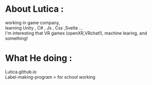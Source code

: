 # About Lutica :   
  working in game company,    
  learning Unity , C# , Js , Css ,Svelte ...    
  I'm interesting that VR games (openXR,VRchat!), machine learing, and something!    
      
# What He doing :
  Lutica.github.io     
  Label-making-program > for school working    
  
<!---
LuticaCANARD/LuticaCANARD is a ✨ special ✨ repository because its `README.md` (this file) appears on your GitHub profile.
You can click the Preview link to take a look at your changes.
--->
